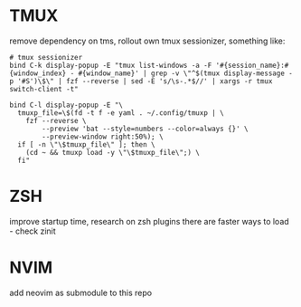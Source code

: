 # TMUX
remove dependency on tms, rollout own tmux sessionizer, something like:

```tmux
# tmux sessionizer
bind C-k display-popup -E "tmux list-windows -a -F '#{session_name}:#{window_index} - #{window_name}' | grep -v \"^$(tmux display-message -p '#S')\$\" | fzf --reverse | sed -E 's/\s-.*$//' | xargs -r tmux switch-client -t"

bind C-l display-popup -E "\
  tmuxp_file=\$(fd -t f -e yaml . ~/.config/tmuxp | \
    fzf --reverse \
        --preview 'bat --style=numbers --color=always {}' \
        --preview-window right:50%); \
  if [ -n \"\$tmuxp_file\" ]; then \
    (cd ~ && tmuxp load -y \"\$tmuxp_file\";) \
  fi"
```

# ZSH
improve startup time, research on zsh plugins there are faster ways to load - check zinit

# NVIM
add neovim as submodule to this repo
